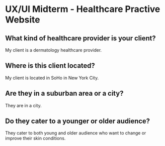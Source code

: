 # UX/UI Midterm - Healthcare Practive Website

## What kind of healthcare provider is your client? 
My client is a dermatology healthcare provider. 

## Where is this client located? 
My client is located in SoHo in New York City.

## Are they in a suburban area or a city? 
They are in a city.

## Do they cater to a younger or older audience?
They cater to both young and older audience who want to change or improve their skin conditions. 
